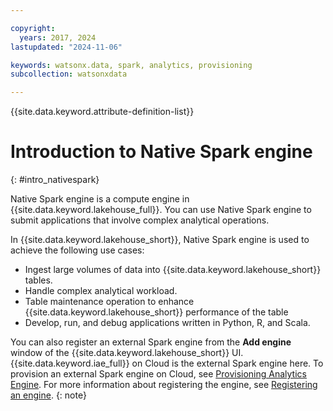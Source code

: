 ```yaml
---

copyright:
  years: 2017, 2024
lastupdated: "2024-11-06"

keywords: watsonx.data, spark, analytics, provisioning
subcollection: watsonxdata

---
```


{{site.data.keyword.attribute-definition-list}}

# Introduction to Native Spark engine
{: #intro_nativespark}

Native Spark engine is a compute engine in {{site.data.keyword.lakehouse_full}}. You can use Native Spark engine to submit applications that involve complex analytical operations.

In {{site.data.keyword.lakehouse_short}}, Native Spark engine is used to achieve the following use cases:

- Ingest large volumes of data into {{site.data.keyword.lakehouse_short}} tables.
- Handle complex analytical workload.
- Table maintenance operation to enhance {{site.data.keyword.lakehouse_short}} performance of the table
- Develop, run, and debug applications written in Python, R, and Scala.

You can also register an external Spark engine from the **Add engine** window of the {{site.data.keyword.lakehouse_short}} UI. {{site.data.keyword.iae_full}} on Cloud is the external Spark engine here. To provision an external Spark engine on Cloud, see [Provisioning Analytics Engine]({{site.data.keyword.ref-lh-provisioning-serverless-link}}). For more information about registering the engine, see [Registering an engine]({{site.data.keyword.ref-reg_engine-link}}).
{: note}
